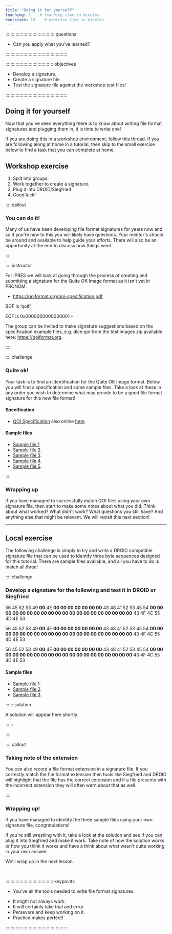 ```yaml
---
title: "Doing it for yourself"
teaching: 2    # teaching time in minutes
exercises: 13    # exercise time in minutes
---
```


:::::::::::::::::::::::::::::::::::::: questions

- Can you apply what you've learned?

::::::::::::::::::::::::::::::::::::::::::::::::

::::::::::::::::::::::::::::::::::::: objectives

- Develop a signature.
- Create a signature file.
- Test the signature file against the workshop test files!

::::::::::::::::::::::::::::::::::::::::::::::::

## Doing it for yourself

Now that you've seen everything there is to know about writing file format
signatures and plugging them in, it is time to write one!

If you are doing this in a workshop environment, follow this thread. If you
are following along at home in a tutorial, then skip to the small exercise
below to find a task that you can complete at home.

## Workshop exercise

1. Split into groups.
1. Work together to create a signature.
1. Plug it into DROID/Siegfried
1. Good luck!

:::: callout

### You can do it!

Many of us have been developing file format signatures for years now and so
if you're new to this you will likely have questions. Your mentor's should
be around and available to help guide your efforts. There will also be
an opportunity at the end to discuss how things went.

::::

:::: instructor

For iPRES we will look at going through the process of creating and
submitting a signature for the Quite OK Image format as it isn't yet
in PRONOM.

* https://qoiformat.org/qoi-specification.pdf

BOF is ‘qoif’,

EOF is 0x0000000000000001 -

The group can be invited to make signature suggestions based on the
specification example files, e.g. dice.qoi from the test images zip
available here: https://qoiformat.org.

::::

:::: challenge

### Quite ok!

Your task is to find an identification for the Quite OK Image format. Below
you will find a specification and some sample files. Take a look at these in
any order you wish to determine what may provde to be a good file format
signature for this new file format!

#### Specification

* [QOI Specification](./files/qoi-specification.pdf) also online
[here](https://qoiformat.org/qoi-specification.pdf).

#### Sample files

* [Sample file 1](./files/edgecase.qoi).
* [Sample file 2](./files/kodim10.qoi).
* [Sample file 3](./files/kodim23.qoi).
* [Sample file 4](./files/qoi_logo.qoi).
* [Sample file 5](./files/testcard.qoi).

::::

### Wrapping up

If you have managed to successfully match QOI files using your own
signature file, then start to make some notes about what you did. Think
about what worked? What didn't work? What questions you still have? And
anything else that might be relevant. We will revisit this next section!

----

## Local exercise

The following challenge is simply to try and write a DROID compatible
signature file that can be used to identify three byte sequences designed
for this tutorial. There are sample files available, and all you have to
do is match all three!

:::: challenge

### Develop a signature for the following and test it in DROID or Siegfried

<!-- NB. Borrowed from x-fmt/231 – 00’s need replacing and expanding, e.g.
     with longer/shorter sequences
-->

56 45 52 53 49 **00** 4E **00 00 00 00 00 00 00** 43 48 41 52 53 45 54 **00 00 00 00 00 00 00 00 00 00 00 00 00 00 00 00 00 00 00 00** 43 4F 4C 55 4D 4E 53

56 45 52 53 49 **00** 4E **00 00 00 00 00 00 00** 43 48 41 52 53 45 54 **00 00 00 00 00 00 00 00 00 00 00 00 00 00 00 00 00 00 00 00** 43 4F 4C 55 4D 4E 53

56 45 52 53 49 **00** 4E **00 00 00 00 00 00 00** 43 48 41 52 53 45 54 **00 00 00 00 00 00 00 00 00 00 00 00 00 00 00 00 00 00 00 00** 43 4F 4C 55 4D 4E 53

#### Sample files

* [Sample file 1](./files/ffid-exercise-1.file).
* [Sample file 2](./files/ffid-exercise-2.file).
* [Sample file 3](./files/ffid-exercise-3.file).

:::::: solution

A solution will appear here shortly.

<!-- TODO provide a solution here that can be used to identify the three
     bytstreams provided.
-->

::::::

::::

:::: callout

### Taking note of the extension

You can also record a file format extension in a signature file. If you
correctly match the file format extension then tools like Siegfried and
DROID will highlight that the file has the correct extension and if a file
presents with the incorrect extension they will often warn about that as
well.

::::

### Wrapping up!

If you have managed to identify the three sample files using your own
signature file, congratulations!

If you're still wrestling with it, take a look at the solution and see if
you can plug it into Siegfried and make it work. Take note of how the
solution works or how you think it works and have a think about what wasn't
quite working in your own answer.

We'll wrap up in the next lesson.

<!-- NB. Keypoints should appear at the end of the markdown file. Aesthetically
     it looks like it's better with an additional newline so adding that
     here and using this comment as a separator to make it easy to read
     content.
-->

<br>

::::::::::::::::::::::::::::::::::::: keypoints

- You've all the tools needed to write file format signatures.
* It might not always work.
* It will certainly take trial and error.
* Persevere and keep working on it.
* Practice makes perfect!

::::::::::::::::::::::::::::::::::::::::::::::::
